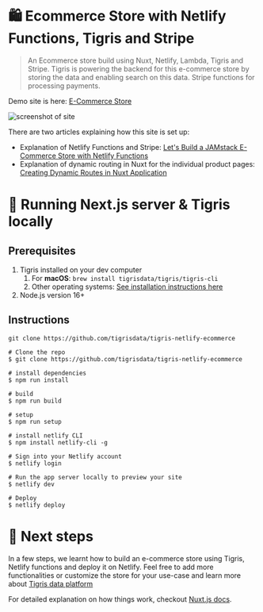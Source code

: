 # 🛍 Ecommerce Store with Netlify Functions, Tigris and Stripe

> An Ecommerce store build using Nuxt, Netlify, Lambda, Tigris and Stripe. 
> Tigris is powering the backend for this e-commerce store by storing the data and enabling search on this data. 
> Stripe functions for processing payments.

Demo site is here: [E-Commerce Store](https://ecommerce-netlify.netlify.com/)

![screenshot of site](https://s3-us-west-2.amazonaws.com/s.cdpn.io/28963/ecommerce-screenshot.jpg "E-Commerce Netlify Site")

There are two articles explaining how this site is set up:
* Explanation of Netlify Functions and Stripe: [Let's Build a JAMstack E-Commerce Store with Netlify Functions](https://css-tricks.com/lets-build-a-jamstack-e-commerce-store-with-netlify-functions/)
* Explanation of dynamic routing in Nuxt for the individual product pages: [Creating Dynamic Routes in Nuxt Application](https://css-tricks.com/creating-dynamic-routes-in-a-nuxt-application/)


# 📖 Running Next.js server & Tigris locally

## Prerequisites

1. Tigris installed on your dev computer
   1. For **macOS**: `brew install tigrisdata/tigris/tigris-cli`
   2. Other operating systems: [See installation instructions here](https://docs.tigrisdata.com/cli/installation)
2. Node.js version 16+

## Instructions
```shell
git clone https://github.com/tigrisdata/tigris-netlify-ecommerce
```

``` shell
# Clone the repo
$ git clone https://github.com/tigrisdata/tigris-netlify-ecommerce

# install dependencies
$ npm run install

# build
$ npm run build

# setup
$ npm run setup
 
# install netlify CLI
$ npm install netlify-cli -g

# Sign into your Netlify account
$ netlify login

# Run the app server locally to preview your site
$ netlify dev

# Deploy
$ netlify deploy
```

# 🚀 Next steps

In a few steps, we learnt how to build an e-commerce store using Tigris, Netlify functions and deploy it on Netlify. Feel
free to add more functionalities or customize the store for your use-case and learn more about 
[Tigris data platform](https://docs.tigrisdata.com/overview/) 

For detailed explanation on how things work, checkout [Nuxt.js docs](https://nuxtjs.org).
